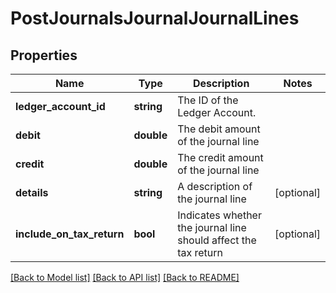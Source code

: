 # PostJournalsJournalJournalLines

## Properties
Name | Type | Description | Notes
------------ | ------------- | ------------- | -------------
**ledger_account_id** | **string** | The ID of the Ledger Account. | 
**debit** | **double** | The debit amount of the journal line | 
**credit** | **double** | The credit amount of the journal line | 
**details** | **string** | A description of the journal line | [optional] 
**include_on_tax_return** | **bool** | Indicates whether the journal line should affect the tax return | [optional] 

[[Back to Model list]](../README.md#documentation-for-models) [[Back to API list]](../README.md#documentation-for-api-endpoints) [[Back to README]](../README.md)


